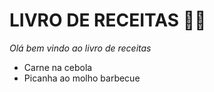 # LIVRO DE RECEITAS :man_cook:

_Olá bem vindo ao livro de receitas_

 - Carne na cebola
 - Picanha ao molho barbecue














